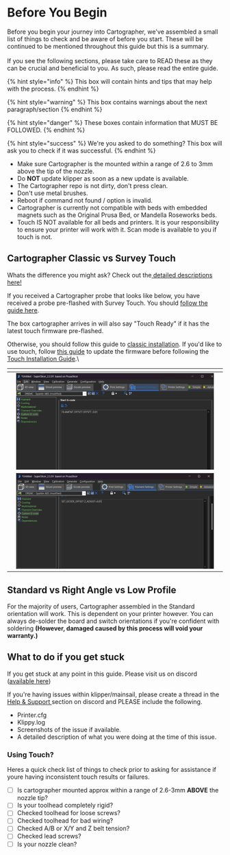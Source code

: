 # Before You Begin

Before you begin your journey into Cartographer, we've assembled a small list of things to check and be aware of before you start. These will be continued to be mentioned throughout this guide but this is a summary.\
\
If you see the following sections, please take care to READ these as they can be crucial and beneficial to you. As such, please read the entire guide.

{% hint style="info" %}
This box will contain hints and tips that may help with the process.
{% endhint %}

{% hint style="warning" %}
This box contains warnings about the next paragraph/section
{% endhint %}

{% hint style="danger" %}
These boxes contain information that MUST BE FOLLOWED.
{% endhint %}

{% hint style="success" %}
We're you asked to do something? This box will ask you to check if it was successful.
{% endhint %}

* Make sure Cartographer is the mounted within a range of 2.6 to 3mm above the tip of the nozzle.
* Do **NOT** update klipper as soon as a new update is available.
* The Cartographer repo is not dirty, don't press clean.
* Don't use metal brushes.
* Reboot if command not found / option is invalid.
* Cartographer is currently not compatible with beds with embedded magnets such as the Original Prusa Bed, or Mandella Roseworks beds.
* Touch IS NOT available for all beds and printers. It is your responsibility to ensure your printer will work with it. Scan mode is available to you if touch is not.&#x20;

## Cartographer Classic vs Survey Touch

Whats the difference you might ask? Check out the[ detailed descriptions here!](../classic-vs-survey-touch.md)

If you received a Cartographer probe that looks like below, you have received a probe pre-flashed with Survey Touch. You should [follow the guide here](installation/).

The box cartographer arrives in will also say "Touch Ready" if it has the latest touch firmware pre-flashed.

Otherwise, you should follow this guide to [classic installation](../classic-installation/). If you'd like to use touch, follow [this guide](../firmware/) to update the firmware before following the [Touch Installation Guide](installation/).\


<table data-view="cards"><thead><tr><th></th><th></th><th></th></tr></thead><tbody><tr><td></td><td><img src="../../.gitbook/assets/image (3) (1).png" alt="" data-size="original"></td><td></td></tr><tr><td></td><td><img src="../../.gitbook/assets/image (5) (1).png" alt="" data-size="original"></td><td></td></tr></tbody></table>

## Standard vs Right Angle vs Low Profile

For the majority of users, Cartographer assembled in the Standard orientation will work. This is dependent on your printer however. You can always de-solder the board and switch orientations if you're confident with soldering **(However, damaged caused by this process will void your warranty.)**

## What to do if you get stuck

If you get stuck at any point in this guide. Please visit us on discord ([available here](https://discord.gg/yzazQMEGS2))

If you're having issues within klipper/mainsail, please create a thread in the[ Help & Support ](https://discord.com/channels/1165274913624572014/1229798364514750596)section on discord and PLEASE include the following.

* Printer.cfg
* Klippy.log
* Screenshots of the issue if available.
* A detailed description of what you were doing at the time of this issue.

### Using Touch?

Heres a quick check list of things to check prior to asking for assistance if youre having inconsistent touch results or failures.

* [ ] Is cartographer mounted approx within a range of 2.6-3mm **ABOVE** the nozzle tip?
* [ ] Is your toolhead completely rigid?
* [ ] Checked toolhead for loose screws?
* [ ] Checked toolhead for bad wiring?
* [ ] Checked A/B or  X/Y and Z belt tension?
* [ ] Checked lead screws?
* [ ] Is your nozzle clean?
